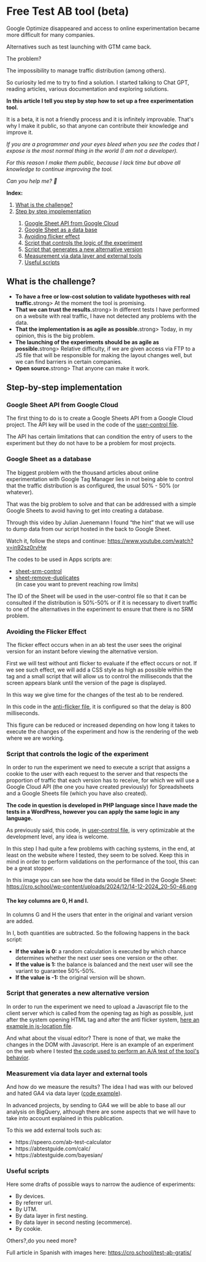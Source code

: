 <h1>Free Test AB tool (beta)</h1>
Google Optimize disappeared and access to online experimentation became more difficult for many companies.

Alternatives such as test launching with GTM came back.

The problem?

The impossibility to manage traffic distribution (among others).

So curiosity led me to try to find a solution. I started talking to Chat GPT, reading articles, various documentation and exploring solutions.

<strong>In this article I tell you step by step how to set up a free experimentation tool.</strong>

It is a beta, it is not a friendly process and it is infinitely improvable. That's why I make it public, so that anyone can contribute their knowledge and improve it.

<i>If you are a programmer and your eyes bleed when you see the codes that I expose is the most normal thing in the world (I am not a developer).

For this reason I make them public, because I lack time but above all knowledge to continue improving the tool.

Can you help me? 🙏</i>

<strong>Index:</strong>
<ol>
  <li><a href="https://github.com/RodriCU/test-ab-tool?tab=readme-ov-file#what-is-the-challenge">What is the challenge?</a></li>
  <li><a href="https://github.com/RodriCU/test-ab-tool?tab=readme-ov-file#step-by-step-implementation">Step by step impplementation</a></li>
  <ol>
    <li><a href="https://github.com/RodriCU/test-ab-tool?tab=readme-ov-file#google-sheet-api-from-google-cloud">Google Sheet API from Google Cloud</a></li>
    <li><a href="https://github.com/RodriCU/test-ab-tool?tab=readme-ov-file#google-sheet-as-a-database">Google Sheet as a data base</a></li>
    <li><a href="https://github.com/RodriCU/test-ab-tool?tab=readme-ov-file#avoiding-the-flicker-effect">Avoiding flicker effect</a></li>
    <li><a href="https://github.com/RodriCU/test-ab-tool?tab=readme-ov-file#script-that-controls-the-logic-of-the-experiment">Script that controls the logic of the experiment</a></li>
    <li><a href="https://github.com/RodriCU/test-ab-tool?tab=readme-ov-file#script-that-generates-a-new-alternative-version">Script that generates a new alternative version</a></li>
    <li><a href="https://github.com/RodriCU/test-ab-tool?tab=readme-ov-file#measurement-via-data-layer-and-external-tools">Measurement via data layer and external tools</a></li>
    <li><a href="https://github.com/RodriCU/test-ab-tool?tab=readme-ov-file#useful-scripts">Useful scripts</a></li>
  </ol>  
</ol>



<h2>What is the challenge?</h2>
<ul>
  <li><strong>To have a free or low-cost solution to validate hypotheses with real traffic.</strong>strong> At the moment the tool is promising.
</li>
  <li><strong>That we can trust the results.</strong>strong> In different tests I have performed on a website with real traffic, I have not detected any problems with the data.
</li>
  <li><strong>That the implementation is as agile as possible.</strong>strong> Today, in my opinion, this is the big problem.
</li>
  <li><strong>The launching of the experiments should be as agile as possible.</strong>strong> Relative difficulty, if we are given access via FTP to a JS file that will be responsible for making the layout changes well, but we can find barriers in certain companies.
</li>
  <li><strong>Open source.</strong>strong> That anyone can make it work.
</li>
</ul>



<h2>Step-by-step implementation</h2>
<h3>Google Sheet API from Google Cloud</h3>
The first thing to do is to create a Google Sheets API from a Google Cloud project. The API key will be used in the code of the <a target="_blank" href="https://github.com/RodriCU/test-ab-tool/blob/main/user-control">user-control file</a>.

The API has certain limitations that can condition the entry of users to the experiment but they do not have to be a problem for most projects.


<h3>Google Sheet as a database</h3>
The biggest problem with the thousand articles about online experimentation with Google Tag Manager lies in not being able to control that the traffic distribution is as configured, the usual 50% - 50% (or whatever).

That was the big problem to solve and that can be addressed with a simple Google Sheets to avoid having to get into creating a database.

Through this video by Julian Juenemann I found “the hint” that we will use to dump data from our script hosted in the back to Google Sheet.

Watch it, follow the steps and continue:
https://www.youtube.com/watch?v=in92sz0rvHw


The codes to be used in Apps scripts are:
<ul>
  <li><a target="_blank" href="https://github.com/RodriCU/test-ab-tool/blob/main/sheet-srm-control">sheet-srm-control</a></li>
  <li><a target="_blank" href="https://github.com/RodriCU/test-ab-tool/blob/main/sheet-remove-duplicates">sheet-remove-duplicates</a></li> (in case you want to prevent reaching row limits)
</ul>


The ID of the Sheet will be used in the user-control file so that it can be consulted if the distribution is 50%-50% or if it is necessary to divert traffic to one of the alternatives in the experiment to ensure that there is no SRM problem.


<h3>Avoiding the Flicker Effect</h3>
The flicker effect occurs when in an ab test the user sees the original version for an instant before viewing the alternative version.

First we will test without anti flicker to evaluate if the effect occurs or not. If we see such effect, we will add a CSS style as high as possible within the tag and a small script that will allow us to control the milliseconds that the screen appears blank until the version of the page is displayed.

In this way we give time for the changes of the test ab to be rendered.

In this code in the <a target="_blank" href="https://github.com/RodriCU/test-ab-tool/blob/main/anti-flicker">anti-flicker file</a>, it is configured so that the delay is 800 milliseconds.

This figure can be reduced or increased depending on how long it takes to execute the changes of the experiment and how is the rendering of the web where we are working.


<h3>Script that controls the logic of the experiment</h3>
In order to run the experiment we need to execute a script that assigns a cookie to the user with each request to the server and that respects the proportion of traffic that each version has to receive, for which we will use a Google Cloud API (the one you have created previously) for Spreadsheets and a Google Sheets file (which you have also created).

<strong>The code in question is developed in PHP language since I have made the tests in a WordPress, however you can apply the same logic in any language.</strong>

As previously said, this code, in <a target="_blank" href="https://github.com/RodriCU/test-ab-tool/blob/main/user-control">user-control file</a>, is very optimizable at the development level, any idea is welcome.

In this step I had quite a few problems with caching systems, in the end, at least on the website where I tested, they seem to be solved. Keep this in mind in order to perform validations on the performance of the tool, this can be a great stopper.

In this image you can see how the data would be filled in the Google Sheet:
https://cro.school/wp-content/uploads/2024/12/14-12-2024_20-50-46.png

<h4><strong>The key columns are G, H and I.</strong></h4>

In columns G and H the users that enter in the original and variant version are added.

In I, both quantities are subtracted. So the following happens in the back script:
<ul>
  <li><strong>If the value is 0:</strong> a random calculation is executed by which chance determines whether the next user sees one version or the other.
</li>
  <li><strong>If the value is 1:</strong> the balance is balanced and the next user will see the variant to guarantee 50%-50%.
</li>
  <li><strong>If the value is -1:</strong> the original version will be shown.
</li>
</ul>


<h3>Script that generates a new alternative version</h3>
In order to run the experiment we need to upload a Javascript file to the client server which is called from the opening <head> tag as high as possible, just after the system opening HTML tag and after the anti flicker system, <a target="_blank" href="https://github.com/RodriCU/test-ab-tool/blob/main/js-location">here an example in js-location file</a>.

And what about the visual editor? There is none of that, we make the changes in the DOM with Javascript. Here is an example of an experiment on the web where I tested <a target="_blank" href="https://github.com/RodriCU/test-ab-tool/blob/main/js-changes-example">the code used to perform an A/A test of the tool's behavior</a>.


<h3>Measurement via data layer and external tools</h3>
And how do we measure the results? The idea I had was with our beloved and hated GA4 via data layer (<a target="_blank" href="https://github.com/RodriCU/test-ab-tool/blob/main/data-layer">code example</a>).

In advanced projects, by sending to GA4 we will be able to base all our analysis on BigQuery, although there are some aspects that we will have to take into account explained in this publication.

To this we add external tools such as:
<ul>
  <li>https://speero.com/ab-test-calculator</li>
  <li>https://abtestguide.com/calc/</li>
  <li>https://abtestguide.com/bayesian/</li>
</ul>


<h3>Useful scripts</h3>
Here some drafts of possible ways to narrow the <a target="_blank" ahref="https://github.com/RodriCU/test-ab-tool/blob/main/audience">audience of experiments</a>:
<ul>
  <li>By devices.</li>
    <li>By referrer url.</li>
    <li>By UTM.</li>
    <li>By data layer in first nesting.</li>
    <li>By data layer in second nesting (ecommerce).</li>
    <li>By cookie.</li>
</ul>

Others?,do you need more?


Full article in Spanish with images here: 
https://cro.school/test-ab-gratis/






